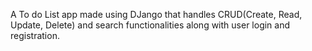 A To do List app made using DJango that handles CRUD(Create, Read, Update, Delete) and search functionalities along with user login and registration.
